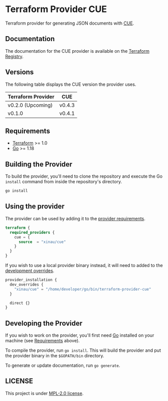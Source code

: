 # Terraform Provider CUE

Terraform provider for generating JSON documents with
[CUE](https://cuelang.org/).

## Documentation

The documentation for the CUE provider is available on the [Terraform
Registry](https://registry.terraform.io/providers/xinau/cue/latest/docs).

## Versions

The following table displays the CUE version the provider uses.

| Terraform Provider | CUE    |
|--------------------|--------|
| v0.2.0 (Upcoming)  | v0.4.3 |
| v0.1.0             | v0.4.1 |

## Requirements

* [Terraform](https://www.terraform.io/downloads.html) >= 1.0
* [Go](https://golang.org/doc/install) >= 1.18

## Building the Provider

To build the provider, you'll need to clone the repository and execute the Go
`install` command from inside the repository's directory.

```bash
go install
```

## Using the provider

The provider can be used by adding it to the [provider
requirements](https://developer.hashicorp.com/terraform/language/providers/requirements).

```terraform
terraform {
  required_providers {
    cue = {
      source  = "xinau/cue"
    }
  }
}
```

If you wish to use a local provider binary instead, it will need to added to the
[development overrides](https://developer.hashicorp.com/terraform/cli/config/config-file#development-overrides-for-provider-developers).

```terraform
provider_installation {
  dev_overrides {
    "xinau/cue" = "/home/developer/go/bin/terraform-provider-cue"
  }

  direct {}
}
```

## Developing the Provider

If you wish to work on the provider, you'll first need
[Go](https://www.golang.org) installed on your machine (see
[Requirements](#requirements) above).

To compile the provider, run `go install`. This will build the provider and put
the provider binary in the `$GOPATH/bin` directory.

To generate or update documentation, run `go generate`.

## LICENSE

This project is under [MPL-2.0 license](./LICENSE).
